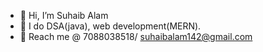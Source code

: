 - 👋 Hi, I’m Suhaib Alam
- 👀 I do DSA(java), web development(MERN).
- 💞️ Reach me @ 7088038518/ suhaibalam142@gmail.com
